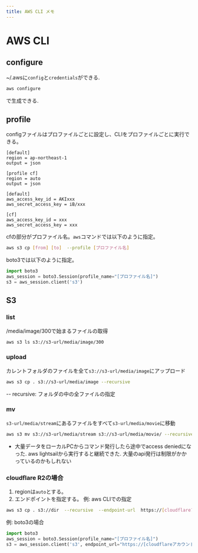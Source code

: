 ```yaml
---
title: AWS CLI メモ
---
```




# AWS CLI

## configure
~/.awsに`config`と`credentials`ができる.  
```bash
aws configure
```
で生成できる.  

## profile
configファイルはプロファイルごとに設定し、CLIをプロファイルごとに実行できる。
```text: config
[default]
region = ap-northeast-1
output = json

[profile cf]
region = auto
output = json
```
```text: credentials
[default]
aws_access_key_id = AKIxxx
aws_secret_access_key = iB/xxx

[cf]
aws_access_key_id = xxx
aws_secret_access_key = xxx
```
cfの部分がプロファイル名。`aws`コマンドでは以下のように指定。
```bash
aws s3 cp [from] [to]  --profile [プロファイル名]
```
boto3では以下のように指定。
```python
import boto3
aws_session = boto3.Session(profile_name="[プロファイル名]")
s3 = aws_session.client('s3')
```

## S3

### list
/media/image/300で始まるファイルの取得
```bash
aws s3 ls s3://s3-url/media/image/300
```

### upload
カレントフォルダのファイルを全て`s3://s3-url/media/image`にアップロード
```bash
aws s3 cp . s3://s3-url/media/image --recursive
```
-- recursive: フォルダの中の全ファイルの指定

### mv
`s3-url/media/stream`にあるファイルをすべて`s3-url/media/movie`に移動
```bash
aws s3 mv s3://s3-url/media/stream s3://s3-url/media/movie/ --recursive
```
- 大量データをローカルPCからコマンド発行したら途中でaccess deniedになった.  aws lightsailから実行すると継続できた. 大量のapi発行は制限がかかっているのかもしれない

### cloudflare R2の場合
1. regionは`auto`とする。
2. エンドポイントを指定する。
例: aws CLIでの指定
```bash
aws s3 cp . s3://dir  --recursive  --endpoint-url  https://[cloudflareアカウントID].r2.cloudflarestorage.com  --profile [プロファイル名]
```
例: boto3の場合
```python
import boto3
aws_session = boto3.Session(profile_name="[プロファイル名]")
s3 = aws_session.client('s3', endpoint_url="https://[cloudflareアカウントID].r2.cloudflarestorage.com")
```

